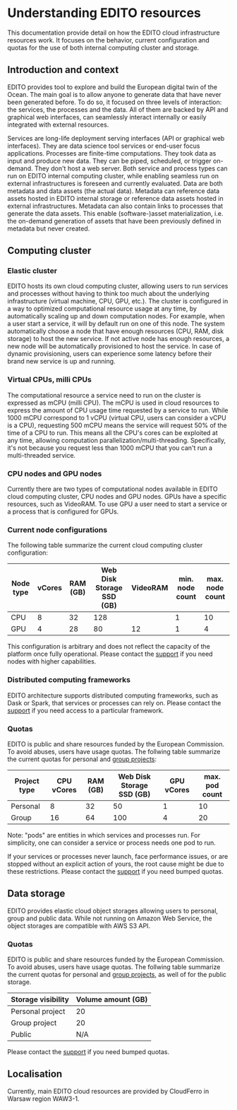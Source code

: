 # Understanding EDITO resources

This documentation provide detail on how the EDITO cloud infrastructure resources work.
It focuses on the behavior, current configuration and quotas for the use of both internal computing cluster and storage.

## Introduction and context

EDITO provides tool to explore and build the European digital twin of the Ocean.
The main goal is to allow anyone to generate data that have never been generated before.
To do so, it focused on three levels of interaction: the services, the processes and the data.
All of them are backed by API and graphical web interfaces, can seamlessly interact internally or easily integrated with external resources.

Services are long-life deployment serving interfaces (API or graphical web interfaces). They are data science tool services or end-user focus applications.
Processes are finite-time computations. They took data as input and produce new data. They can be piped, scheduled, or trigger on-demand. They don't host a web server.
Both service and process types can run on EDITO internal computing cluster, while enabling seamless run on external infrastructures is foreseen and currently evaluated.
Data are both metadata and data assets (the actual data). Metadata can reference data assets hosted in EDITO internal storage or reference data assets hosted in external infrastructures.
Metadata can also contain links to processes that generate the data assets.
This enable (software-)asset materialization, i.e. the on-demand generation of assets that have been previously defined in metadata but never created.

## Computing cluster

### Elastic cluster

EDITO hosts its own cloud computing cluster, allowing users to run services and processes without having to think too much about the underlying infrastructure (virtual machine, CPU, GPU, etc.).
The cluster is configured in a way to optimized computational resource usage at any time, by automatically scaling up and down computation nodes.
For example, when a user start a service, it will by default run on one of this node. The system automatically choose a node that have enough resources (CPU, RAM, disk storage) to host the new service. If not active node has enough resources, a new node will be automatically provisioned to host the service.
In case of dynamic provisioning, users can experience some latency before their brand new service is up and running.

### Virtual CPUs, milli CPUs

The computational resource a service need to run on the cluster is expressed as mCPU (milli CPU). The mCPU is used in cloud resources to express the amount of CPU usage time requested by a service to run.
While 1000 mCPU correspond to 1 vCPU (virtual CPU, users can consider a vCPU is a CPU), requesting 500 mCPU means the service will request 50% of the time of a CPU to run.
This means all the CPU's cores can be exploited at any time, allowing computation parallelization/multi-threading.
Specifically, it's not because you request less than 1000 mCPU that you can't run a multi-threaded service.

### CPU nodes and GPU nodes

Currently there are two types of computational nodes available in EDITO cloud computing cluster, CPU nodes and GPU nodes.
GPUs have a specific resources, such as VideoRAM.
To use GPU a user need to start a service or a process that is configured for GPUs.

### Current node configurations

The following table summarize the current cloud computing cluster configuration:

| Node type | vCores | RAM (GB) | Web Disk Storage SSD (GB) | VideoRAM | min. node count | max. node count |
| --------- | ------ | -------- | ------------------------- | -------- | --------------- | --------------- |
| CPU       | 8      | 32       | 128                       |          | 1               | 10              |
| GPU       | 4      | 28       | 80                        | 12       | 1               | 4               |

This configuration is arbitrary and does not reflect the capacity of the platform once fully operational.
Please contact the [support](mailto:edito-infra-dev@mercator-ocean.eu) if you need nodes with higher capabilities.

### Distributed computing frameworks

EDITO architecture supports distributed computing frameworks, such as Dask or Spark, that services or processes can rely on.
Please contact the [support](mailto:edito-infra-dev@mercator-ocean.eu) if you need access to a particular framework.

### Quotas

EDITO is public and share resources funded by the European Commission. To avoid abuses, users have usage quotas.
The follwing table summarize the current quotas for personal and [group projects](https://gitlab.mercator-ocean.fr/pub/edito-infra/edito-tutorials-content/-/blob/master/articles/group-projects.md):

| Project type | CPU vCores | RAM (GB) | Web Disk Storage SSD (GB) | GPU vCores | max. pod count |
| ------------ | ---------- | -------- | ------------------------- | ---------- | -------------- |
| Personal     | 8          | 32       | 50                        | 1          | 10             |
| Group        | 16         | 64       | 100                       | 4          | 20             |

Note: "pods" are entities in which services and processes run. For simplicity, one can consider a service or process needs one pod to run.

If your services or processes never launch, face performance issues, or are stopped without an explicit action of yours, the root cause might be due to these restrictions.
Please contact the [support](mailto:edito-infra-dev@mercator-ocean.eu) if you need bumped quotas.

## Data storage

EDITO provides elastic cloud object storages allowing users to personal, group and public data.
While not running on Amazon Web Service, the object storages are compatible with AWS S3 API.

### Quotas

EDITO is public and share resources funded by the European Commission. To avoid abuses, users have usage quotas.
The follwing table summarize the current quotas for personal and [group projects](https://gitlab.mercator-ocean.fr/pub/edito-infra/edito-tutorials-content/-/blob/master/articles/group-projects.md), as well of for the public storage.

| Storage visibility | Volume amount (GB) |
| ------------------ | ------------------ |
| Personal project   | 20                 |
| Group project      | 20                 |
| Public             | N/A                |

Please contact the [support](mailto:edito-infra-dev@mercator-ocean.eu) if you need bumped quotas.

## Localisation

Currently, main EDITO cloud resources are provided by CloudFerro in Warsaw region WAW3-1.
